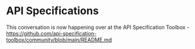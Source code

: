 # API Specifications
This conversation is now happening over at the API Specification Toolbox - https://github.com/api-specification-toolbox/community/blob/main/README.md
